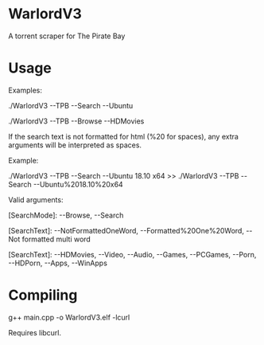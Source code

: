 # WarlordV3
A torrent scraper for The Pirate Bay

# Usage
Examples: 

./WarlordV3 --TPB --Search --Ubuntu
          
./WarlordV3 --TPB --Browse --HDMovies
          
If the search text is not formatted for html (%20 for spaces), any extra arguments will be interpreted as spaces.

Example:
          
./WarlordV3 --TPB --Search --Ubuntu 18.10 x64 >> ./WarlordV3 --TPB --Search --Ubuntu%2018.10%20x64

Valid arguments:

[SearchSite]: --TPB

[SearchMode]: --Browse, --Search

[SearchText]: --NotFormattedOneWord, --Formatted%20One%20Word, --Not formatted multi word

[SearchText]: --HDMovies, --Video, --Audio, --Games, --PCGames, --Porn, --HDPorn, --Apps, --WinApps

# Compiling

g++ main.cpp -o WarlordV3.elf -lcurl

Requires libcurl.
